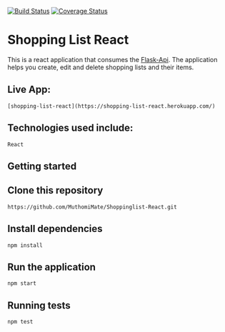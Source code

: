 [![Build Status](https://travis-ci.org/MuthomiMate/Shoppinglist-React.svg?branch=testing-152914781)](https://travis-ci.org/MuthomiMate/Shoppinglist-React)
[![Coverage Status](https://coveralls.io/repos/github/MuthomiMate/Shoppinglist-React/badge.svg?branch=ch-refactor-components-153117312)](https://coveralls.io/github/MuthomiMate/Shoppinglist-React?branch=ch-refactor-components-153117312)

# Shopping List React
This is a react application that consumes the [Flask-Api](https://github.com/MuthomiMate/Flask-Api). The application helps you create, edit and delete shopping lists and their items.

## Live App:

    [shopping-list-react](https://shopping-list-react.herokuapp.com/)

## Technologies used include:

    React

## Getting started

## Clone this repository

    https://github.com/MuthomiMate/Shoppinglist-React.git

## Install dependencies

    npm install

## Run the application

    npm start

## Running tests

    npm test

